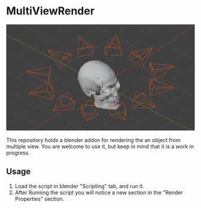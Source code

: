 # MultiViewRender

![teaser](teaser.png)

This repository holds a blender addon for rendering the an object from multiple view.
You are welcome to use it, but keep in mind that it is a work in progress.

## Usage
1) Load the script in blender "Scripting" tab, and run it.
2) After Running the script you will notice a new section in the "Render Properties" section.
